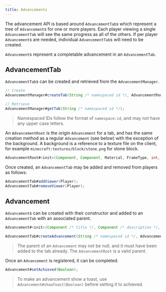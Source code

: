 ```yaml
---
title: Advancements
---
```


The advancement API is based around `AdvancementTab`s which represent a tree of `Advancement`s for one or more players. Each player viewing a single `AdvancementTab` will see the same progress as all of the others. If per player `Advancement`s are needed, individual `AdvancementTab`s will need to be created.

`Advancement`s represent a completable advancement in an `AdvancementTab`.

## AdvancementTab

`AdvancementTab`s can be created and retrieved from the `AdvancementManager`.

```java
// Create
AdvancementManager#createTab(String /* namespaced id */, AdvancementRoot);

// Retrieve
AdvancementManager#getTab(String /* namespaced id */);
```

> Namespaced IDs follow the format of `namespace:id`, and may not have any upper case letters.

An `AdvancementRoot` is the origin `Advancement` for a tab, and has the same creation method as a regular `Advancement` (see below) with the exception of the background. A background is a reference to a texture file on the client, for example `minecraft:textures/block/stone.png` for stone block.

```java
AdvancementRoot#<init>(Component, Component, Material, FrameType, int, int, String /* background */);
```

Once created, an `AdvancementTab` may be added and removed from players as follows:

```java
AdvancementTab#addViewer(Player);
AdvancementTab#removeViewer(Player);
```

## Advancement

`Advancement`s can be created with their constructor and added to an `AdvancementTab` with an associated parent.

```java
Advancement#<init>(Component /* title */, Component /* description */, Material, FrameType, int /* x */, int /* y */);

AdvancementTab#createAdvancement(String /* namespaced id */, Advancement /* to add */, Advancement /* parent */);
```

> The parent of an `Advancement` may not be null, and it must have been added to the tab already. The `AdvancementRoot` is a valid parent.

Once an `Advancement` is registered, it can be completed.

```java
Advancement#setAchieved(Boolean);
```

> To make an advancement show a toast, use `Advancement#showToast(Boolean)` before setting it to achieved.
